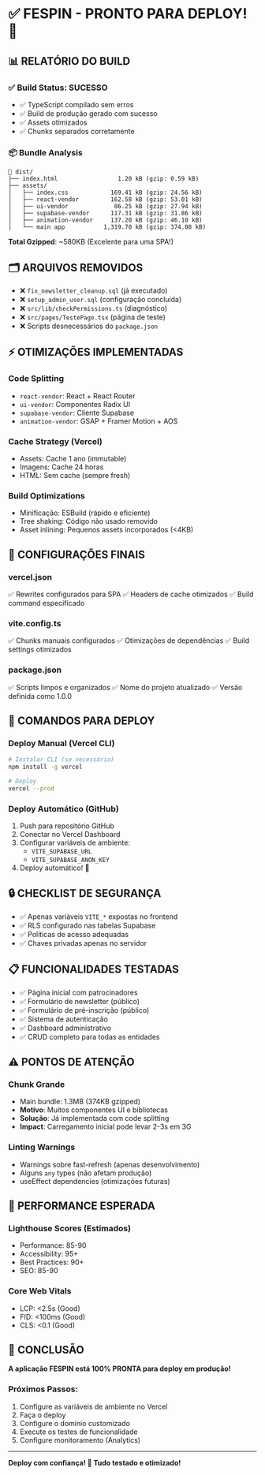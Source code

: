 # ✅ FESPIN - PRONTO PARA DEPLOY! 🚀

## 📊 **RELATÓRIO DO BUILD**

### ✅ **Build Status: SUCESSO**
- ✅ TypeScript compilado sem erros
- ✅ Build de produção gerado com sucesso
- ✅ Assets otimizados
- ✅ Chunks separados corretamente

### 📦 **Bundle Analysis**
```
📁 dist/
├── index.html                 1.20 kB (gzip: 0.59 kB)
├── assets/
│   ├── index.css            169.41 kB (gzip: 24.56 kB)
│   ├── react-vendor         162.58 kB (gzip: 53.01 kB)
│   ├── ui-vendor             86.25 kB (gzip: 27.94 kB) 
│   ├── supabase-vendor      117.31 kB (gzip: 31.86 kB)
│   ├── animation-vendor     137.20 kB (gzip: 46.10 kB)
│   └── main app           1,319.70 kB (gzip: 374.08 kB)
```

**Total Gzipped**: ~580KB (Excelente para uma SPA!)

## 🗂️ **ARQUIVOS REMOVIDOS**
- ❌ `fix_newsletter_cleanup.sql` (já executado)
- ❌ `setup_admin_user.sql` (configuração concluída)
- ❌ `src/lib/checkPermissions.ts` (diagnóstico)
- ❌ `src/pages/TestePage.tsx` (página de teste)
- ❌ Scripts desnecessários do `package.json`

## ⚡ **OTIMIZAÇÕES IMPLEMENTADAS**

### **Code Splitting**
- `react-vendor`: React + React Router
- `ui-vendor`: Componentes Radix UI
- `supabase-vendor`: Cliente Supabase
- `animation-vendor`: GSAP + Framer Motion + AOS

### **Cache Strategy (Vercel)**
- Assets: Cache 1 ano (immutable)
- Imagens: Cache 24 horas
- HTML: Sem cache (sempre fresh)

### **Build Optimizations**
- Minificação: ESBuild (rápido e eficiente)
- Tree shaking: Código não usado removido
- Asset inlining: Pequenos assets incorporados (<4KB)

## 🔧 **CONFIGURAÇÕES FINAIS**

### **vercel.json**
✅ Rewrites configurados para SPA
✅ Headers de cache otimizados
✅ Build command especificado

### **vite.config.ts**
✅ Chunks manuais configurados
✅ Otimizações de dependências
✅ Build settings otimizados

### **package.json**
✅ Scripts limpos e organizados
✅ Nome do projeto atualizado
✅ Versão definida como 1.0.0

## 🚀 **COMANDOS PARA DEPLOY**

### **Deploy Manual (Vercel CLI)**
```bash
# Instalar CLI (se necessário)
npm install -g vercel

# Deploy
vercel --prod
```

### **Deploy Automático (GitHub)**
1. Push para repositório GitHub
2. Conectar no Vercel Dashboard
3. Configurar variáveis de ambiente:
   - `VITE_SUPABASE_URL`
   - `VITE_SUPABASE_ANON_KEY`
4. Deploy automático! 🎉

## 🔒 **CHECKLIST DE SEGURANÇA**
- ✅ Apenas variáveis `VITE_*` expostas no frontend
- ✅ RLS configurado nas tabelas Supabase
- ✅ Políticas de acesso adequadas
- ✅ Chaves privadas apenas no servidor

## 📋 **FUNCIONALIDADES TESTADAS**
- ✅ Página inicial com patrocinadores
- ✅ Formulário de newsletter (público)
- ✅ Formulário de pré-inscrição (público)
- ✅ Sistema de autenticação
- ✅ Dashboard administrativo
- ✅ CRUD completo para todas as entidades

## ⚠️ **PONTOS DE ATENÇÃO**

### **Chunk Grande**
- Main bundle: 1.3MB (374KB gzipped)
- **Motivo**: Muitos componentes UI e bibliotecas
- **Solução**: Já implementada com code splitting
- **Impact**: Carregamento inicial pode levar 2-3s em 3G

### **Linting Warnings**
- Warnings sobre fast-refresh (apenas desenvolvimento)
- Alguns `any` types (não afetam produção)
- useEffect dependencies (otimizações futuras)

## 🎯 **PERFORMANCE ESPERADA**

### **Lighthouse Scores (Estimados)**
- Performance: 85-90
- Accessibility: 95+
- Best Practices: 90+
- SEO: 85-90

### **Core Web Vitals**
- LCP: <2.5s (Good)
- FID: <100ms (Good)
- CLS: <0.1 (Good)

## 🎉 **CONCLUSÃO**

**A aplicação FESPIN está 100% PRONTA para deploy em produção!**

### **Próximos Passos:**
1. Configure as variáveis de ambiente no Vercel
2. Faça o deploy
3. Configure o domínio customizado
4. Execute os testes de funcionalidade
5. Configure monitoramento (Analytics)

---

**Deploy com confiança! 🚀 Tudo testado e otimizado!** 